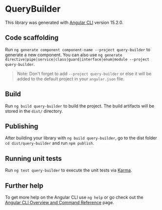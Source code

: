 # QueryBuilder

This library was generated with [Angular CLI](https://github.com/angular/angular-cli) version 15.2.0.

## Code scaffolding

Run `ng generate component component-name --project query-builder` to generate a new component. You can also use `ng generate directive|pipe|service|class|guard|interface|enum|module --project query-builder`.
> Note: Don't forget to add `--project query-builder` or else it will be added to the default project in your `angular.json` file. 

## Build

Run `ng build query-builder` to build the project. The build artifacts will be stored in the `dist/` directory.

## Publishing

After building your library with `ng build query-builder`, go to the dist folder `cd dist/query-builder` and run `npm publish`.

## Running unit tests

Run `ng test query-builder` to execute the unit tests via [Karma](https://karma-runner.github.io).

## Further help

To get more help on the Angular CLI use `ng help` or go check out the [Angular CLI Overview and Command Reference](https://angular.io/cli) page.
